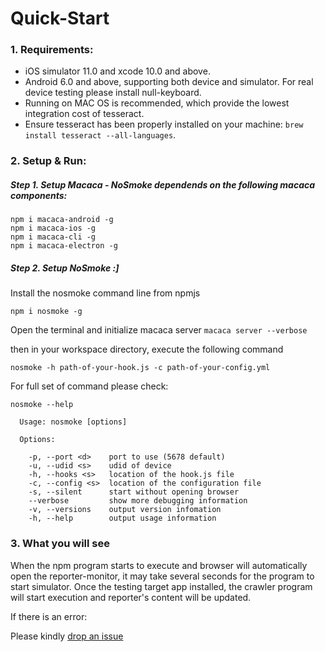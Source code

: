 # Quick-Start

### 1. Requirements:

* iOS simulator 11.0 and xcode 10.0 and above.
* Android 6.0 and above, supporting both device and simulator. For real device testing please install null-keyboard.
* Running on MAC OS is recommended, which provide the lowest integration cost of tesseract.
* Ensure tesseract has been properly installed on your machine: `brew install tesseract --all-languages`.

### 2. Setup & Run:

##### **Step 1.** Setup Macaca - NoSmoke dependends on the following macaca components:

```
npm i macaca-android -g
npm i macaca-ios -g
npm i macaca-cli -g
npm i macaca-electron -g
```

##### **Step 2.** Setup NoSmoke :\]

Install the nosmoke command line from npmjs

```
npm i nosmoke -g
```

Open the terminal and initialize macaca server `macaca server --verbose`

then in your workspace directory, execute the following command

```
nosmoke -h path-of-your-hook.js -c path-of-your-config.yml
```

For full set of command please check:

```
nosmoke --help

  Usage: nosmoke [options]

  Options:

    -p, --port <d>    port to use (5678 default)
    -u, --udid <s>    udid of device
    -h, --hooks <s>   location of the hook.js file
    -c, --config <s>  location of the configuration file
    -s, --silent      start without opening browser
    --verbose         show more debugging information
    -v, --versions    output version infomation
    -h, --help        output usage information
```

### 3. What you will see

When the npm program starts to execute and browser will automatically open the reporter-monitor, it may take several seconds for the program to start simulator. Once the testing target app installed, the crawler program will start execution and reporter's content will be updated.

If there is an error:

Please kindly [drop an issue](https://github.com/macacajs/NoSmoke/issues)
